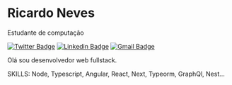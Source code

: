 # Ricardo Neves

Estudante de computação

[![Twitter Badge](https://img.shields.io/badge/-@ricardo-0693ba?style=flat-square&labelColor=0693ba&logo=twitter&logoColor=white&link=https://twitter.com/ricardo80985948)](https://twitter.com/ricardo80985948) 
[![Linkedin Badge](https://img.shields.io/badge/-Ricardo%20Neves-0693ba?style=flat-square&logo=Linkedin&logoColor=white&link=https://www.linkedin.com/in/ricardo-ferreira-0282731b8/)](https://www.linkedin.com/in/ricardo-ferreira-0282731b8/) 
[![Gmail Badge](https://img.shields.io/badge/-ricardo.prof.dev@gmail.com-f71124?style=flat-square&logo=Gmail&logoColor=white&link=mailto:ricardo.prof.dev@gmail.com)](mailto:ricardo.prof.dev@gmail.com)

Olá sou desenvolvedor web fullstack.

SKILLS: Node, Typescript, Angular, React, Next, Typeorm, GraphQl, Nest...
